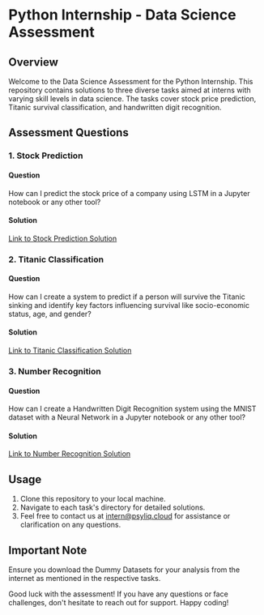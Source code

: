 # Python Internship - Data Science Assessment

## Overview
Welcome to the Data Science Assessment for the Python Internship. This repository contains solutions to three diverse tasks aimed at interns with varying skill levels in data science. The tasks cover stock price prediction, Titanic survival classification, and handwritten digit recognition.

## Assessment Questions

### 1. Stock Prediction
#### Question
How can I predict the stock price of a company using LSTM in a Jupyter notebook or any other tool?
#### Solution
[Link to Stock Prediction Solution](https://github.com/Yashshah4536/PSYLIQ_PYTHON_INTERNSHIP/blob/main/TASK_01/StockPredictionLSTM.ipynb)

### 2. Titanic Classification
#### Question
How can I create a system to predict if a person will survive the Titanic sinking and identify key factors influencing survival like socio-economic status, age, and gender?
#### Solution
[Link to Titanic Classification Solution](https://github.com/Yashshah4536/PSYLIQ_PYTHON_INTERNSHIP/blob/main/TASK_02/TitanicSurvivalClassifiaction.ipynb)

### 3. Number Recognition
#### Question
How can I create a Handwritten Digit Recognition system using the MNIST dataset with a Neural Network in a Jupyter notebook or any other tool?
#### Solution
[Link to Number Recognition Solution](https://github.com/Yashshah4536/PSYLIQ_PYTHON_INTERNSHIP/blob/main/TASK_03/HandwrittenNumberRecognition.ipynb)

## Usage
1. Clone this repository to your local machine.
2. Navigate to each task's directory for detailed solutions.
3. Feel free to contact us at intern@psyliq.cloud for assistance or clarification on any questions.

## Important Note
Ensure you download the Dummy Datasets for your analysis from the internet as mentioned in the respective tasks.

Good luck with the assessment! If you have any questions or face challenges, don't hesitate to reach out for support. Happy coding!
